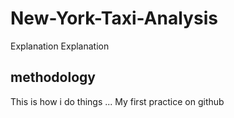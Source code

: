 # New-York-Taxi-Analysis

Explanation Explanation 
## methodology
This is how i do things ...
My first practice on github
